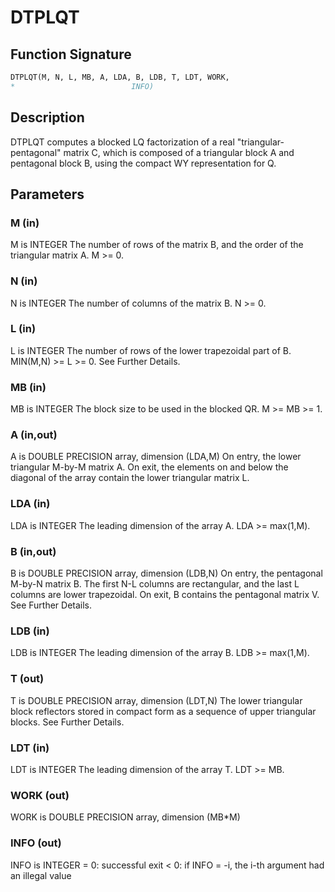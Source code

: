 # DTPLQT

## Function Signature

```fortran
DTPLQT(M, N, L, MB, A, LDA, B, LDB, T, LDT, WORK,
*                          INFO)
```

## Description


 DTPLQT computes a blocked LQ factorization of a real
 "triangular-pentagonal" matrix C, which is composed of a
 triangular block A and pentagonal block B, using the compact
 WY representation for Q.

## Parameters

### M (in)

M is INTEGER The number of rows of the matrix B, and the order of the triangular matrix A. M >= 0.

### N (in)

N is INTEGER The number of columns of the matrix B. N >= 0.

### L (in)

L is INTEGER The number of rows of the lower trapezoidal part of B. MIN(M,N) >= L >= 0. See Further Details.

### MB (in)

MB is INTEGER The block size to be used in the blocked QR. M >= MB >= 1.

### A (in,out)

A is DOUBLE PRECISION array, dimension (LDA,M) On entry, the lower triangular M-by-M matrix A. On exit, the elements on and below the diagonal of the array contain the lower triangular matrix L.

### LDA (in)

LDA is INTEGER The leading dimension of the array A. LDA >= max(1,M).

### B (in,out)

B is DOUBLE PRECISION array, dimension (LDB,N) On entry, the pentagonal M-by-N matrix B. The first N-L columns are rectangular, and the last L columns are lower trapezoidal. On exit, B contains the pentagonal matrix V. See Further Details.

### LDB (in)

LDB is INTEGER The leading dimension of the array B. LDB >= max(1,M).

### T (out)

T is DOUBLE PRECISION array, dimension (LDT,N) The lower triangular block reflectors stored in compact form as a sequence of upper triangular blocks. See Further Details.

### LDT (in)

LDT is INTEGER The leading dimension of the array T. LDT >= MB.

### WORK (out)

WORK is DOUBLE PRECISION array, dimension (MB*M)

### INFO (out)

INFO is INTEGER = 0: successful exit < 0: if INFO = -i, the i-th argument had an illegal value


